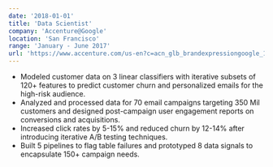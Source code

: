 ```yaml
---
date: '2018-01-01'
title: 'Data Scientist'
company: 'Accenture@Google'
location: 'San Francisco'
range: 'January - June 2017'
url: 'https://www.accenture.com/us-en?c=acn_glb_brandexpressiongoogle_12722872&n=psgs_1221&&c=ad_usadfy17_10000001&n=psgs_Brand-%7c-US-%7c-Exact_accenture&gclid=Cj0KCQiApL2QBhC8ARIsAGMm-KE_dGL11vu9QRZzBighoiEP1FXGpCGk7zr1JSYN0NWbNIfaob-8adwaAqnrEALw_wcB&gclsrc=aw.ds'
---
```


- Modeled customer data on 3 linear classifiers with iterative subsets of 120+ features to predict customer churn and personalized emails for the high-risk audience.
- Analyzed and processed data for 70 email campaigns targeting 350 Mil customers and designed post-campaign user engagement reports on conversions and acquisitions.
- Increased click rates by 5-15% and reduced churn by 12-14% after introducing iterative A/B testing techniques.
- Built 5 pipelines to flag table failures and prototyped 8 data signals to encapsulate 150+ campaign needs.
